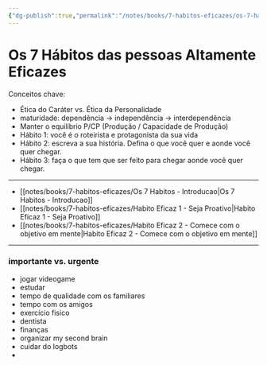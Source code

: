 ```yaml
---
{"dg-publish":true,"permalink":"/notes/books/7-habitos-eficazes/os-7-habitos-das-pessoas-altamente-eficazes/","dgHomeLink":true,"dgPassFrontmatter":false}
---
```



# Os 7 Hábitos das pessoas Altamente Eficazes

Conceitos chave:

- Ética do Caráter vs. Ética da Personalidade
- maturidade: dependência -> independência -> interdependência
- Manter o equilíbrio P/CP (Produção / Capacidade de Produção)
- Hábito 1: você é o roteirista e protagonista da sua vida
- Hábito 2: escreva a sua história. Defina o que você quer e aonde você quer chegar.
- Hábito 3: faça o que tem que ser feito para chegar aonde você quer chegar.

---

- [[notes/books/7-habitos-eficazes/Os 7 Habitos - Introducao|Os 7 Habitos - Introducao]]
- [[notes/books/7-habitos-eficazes/Habito Eficaz 1 - Seja Proativo|Habito Eficaz 1 - Seja Proativo]]
- [[notes/books/7-habitos-eficazes/Habito Eficaz 2 - Comece com o objetivo em mente|Habito Eficaz 2 - Comece com o objetivo em mente]]

---

### importante vs. urgente

- jogar videogame 
- estudar
- tempo de qualidade com os familiares
- tempo com os amigos
- exercício fisico
- dentista
- finanças
- organizar my second brain 
- cuidar do logbots
- 